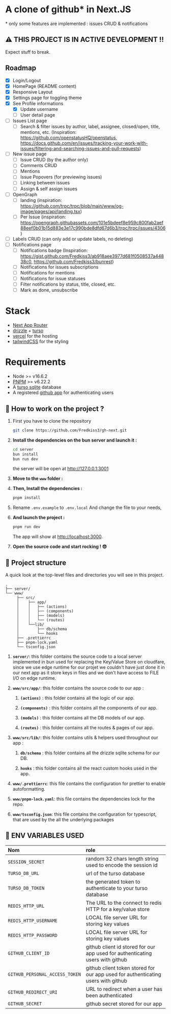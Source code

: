 # A clone of github\* in Next.JS

\* only some features are implemented : issues CRUD & notifications

## ⚠️ THIS PROJECT IS IN ACTIVE DEVELOPMENT !!

Expect stuff to break.

## Roadmap

- [x] Login/Logout
- [x] HomePage (README content)
- [x] Responsive Layout
- [x] Settings page for toggling theme
- [x] See Profile informations
  - [x] Update username
  - [ ] User detail page
- [ ] Issues List page
  - [ ] Search & filter issues by author, label, assignee, closed/open, title, mentions, etc. (Inspiration: https://github.com/openstatusHQ/openstatus, https://docs.github.com/en/issues/tracking-your-work-with-issues/filtering-and-searching-issues-and-pull-requests)
- [ ] New issue page
  - [ ] Issue CRUD (by the author only)
  - [ ] Comments CRUD
  - [ ] Mentions
  - [ ] Issue Popovers (for previewing issues)
  - [ ] Linking between issues
  - [ ] Assign & self assign issues
- [ ] OpenGraph
  - [ ] landing (inspiration: https://github.com/trpc/trpc/blob/main/www/og-image/pages/api/landing.tsx)
  - [ ] Per Issue (inspiration: https://opengraph.githubassets.com/101e5bdeef8e959c800fab2aef88eef0b01b15d883e3e17c990bde8dfd67d6b3/trpc/trpc/issues/4306)
- [ ] Labels CRUD (can only add or update labels, no deleting)
- [ ] Notifications page
  - [ ] Notifications badge (Inspiration: https://gist.github.com/Fredkiss3/ab918aee3977d681f0508537a44838c0, https://github.com/Fredkiss3/bunrest)
  - [ ] Notifications for issues subscriptions
  - [ ] Notifications for mentions
  - [ ] Notifications for issue statuses
  - [ ] Filter notifications by status, title, closed, etc.
  - [ ] Mark as done, unsubscribe

# Stack

- [Next App Router](https://nextjs.org/docs/app)
- [drizzle](https://orm.drizzle.team/) + [turso](https://turso.tech/)
- [vercel](https://vercel.com) for the hosting
- [tailwindCSS](https://tailwindcss.com/) for the styling

# Requirements

- Node >= v16.6.2
- [PNPM](https://pnpm.io/installation) >= v6.22.2
- A [turso sqlite](https://turso.tech/) database
- A registered [github app](https://docs.github.com/en/apps/creating-github-apps/registering-a-github-app/registering-a-github-app) for authenticating users

## 🚀 How to work on the project ?

1. First you have to clone the repository

   ```bash
   git clone https://github.com/Fredkiss3/gh-next.git
   ```

2. **Install the dependencies on the bun server and launch it :**

   ```bash
   cd server
   bun install
   bun run dev
   ```

   the server will be open at http://127.0.0.1:3001

3. **Move to the `www` folder :**

4. **Then, Install the dependencies :**

   ```bash
   pnpm install
   ```

5. Rename `.env.example` to `.env.local` And change the file to your needs,

6. **And launch the project :**

   ```bash
   pnpm run dev
   ```

   The app will show at [http://localhost:3000](http://localhost:3000).

7. **Open the source code and start rocking ! 😎**

## 🧐 Project structure

A quick look at the top-level files and directories you will see in this project.

    .
    ├── server/
    └── www/
         ├── src/
         │    ├── app/
         │    │   ├── (actions)
         │    │   ├── (components)
         │    │   ├── (models)
         │    │   └── (routes)
         │    └──lib/
         │        ├── db/schema
         │        └── hooks
         ├── .prettierrc
         ├── pnpm-lock.yaml
         └── tsconfig.json

1. **`server/`**: this folder contains the source code to a local server implemented in bun used for replacing the Key/Value Store on cloudfare, since we use edge runtime for our projet we couldn't have just done it in our next app as it store keys in files and we don't have access to FILE I/O on edge runtime.

1. **`www/src/app/`**: this folder contains the source code to our app :

   1. **`(actions)`** : this folder contains all the logic of our app.

   2. **`(components)`** : this folder contains all the components of our app.

   3. **`(models)`** : this folder contains all the DB models of our app.

   4. **`(routes)`** : this folder contains all the routes & pages of our app.

1. **`www/src/lib/`**: this folder contains utils & helpers used throughout our app :

   1. **`db/schema`** : this folder contains all the drizzle sqlite schema for our DB.

   2. **`hooks`** : this folder contains all the react custom hooks used in the app.

1. **`www/.prettierrc`**: this file contains the configuration for prettier to enable autoformatting.

1. **`www/pnpm-lock.yaml`**: this file contains the dependencies lock for the repo.

1. **`www/tsconfig.json`**: this file contains the configuration for typescript, that are used by the all the underlying packages

## 🍳 ENV VARIABLES USED

| Nom                            | role                                                                             |
| :----------------------------- | :------------------------------------------------------------------------------- |
| `SESSION_SECRET`               | random 32 chars length string used to encode the session id                      |
| `TURSO_DB_URL`                 | url of the turso database                                                        |
| `TURSO_DB_TOKEN`               | the generated token to authenticate to your turso database                       |
| `REDIS_HTTP_URL`               | The URL to the connect to redis HTTP for a key/value store                       |
| `REDIS_HTTP_USERNAME`          | LOCAL file server URL for storing key values                                     |
| `REDIS_HTTP_PASSWORD`          | LOCAL file server URL for storing key values                                     |
| `GITHUB_CLIENT_ID`             | github client id stored for our app used for authenticating users with github    |
| `GITHUB_PERSONAL_ACCESS_TOKEN` | github client token stored for our app used for authenticating users with github |
| `GITHUB_REDIRECT_URI`          | URL to redirect when a user has been authenticated                               |
| `GITHUB_SECRET`                | github secret stored for our app                                                 |
